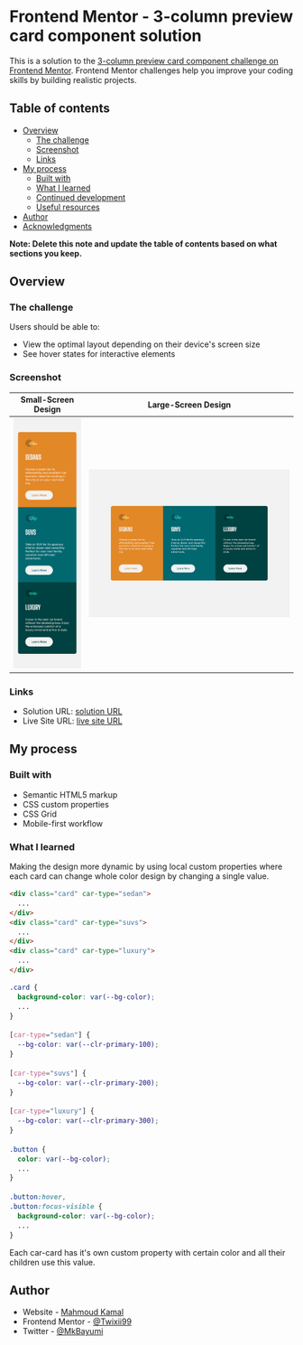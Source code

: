 # Frontend Mentor - 3-column preview card component solution

This is a solution to the [3-column preview card component challenge on Frontend Mentor](https://www.frontendmentor.io/challenges/3column-preview-card-component-pH92eAR2-). Frontend Mentor challenges help you improve your coding skills by building realistic projects. 

## Table of contents

- [Overview](#overview)
  - [The challenge](#the-challenge)
  - [Screenshot](#screenshot)
  - [Links](#links)
- [My process](#my-process)
  - [Built with](#built-with)
  - [What I learned](#what-i-learned)
  - [Continued development](#continued-development)
  - [Useful resources](#useful-resources)
- [Author](#author)
- [Acknowledgments](#acknowledgments)

**Note: Delete this note and update the table of contents based on what sections you keep.**

## Overview

### The challenge

Users should be able to:

- View the optimal layout depending on their device's screen size
- See hover states for interactive elements

### Screenshot

Small-Screen Design        |  Large-Screen Design
:-------------------------:|:-------------------------:
![](screenshots/Mobile.png)  |  ![](screenshots/Desktop.png)

### Links

- Solution URL: [solution URL](https://github.com/Twixii99/3-column-preview-card-component)
- Live Site URL: [live site URL](https://twixii99.github.io/3-column-preview-card-component/)

## My process

### Built with

- Semantic HTML5 markup
- CSS custom properties
- CSS Grid
- Mobile-first workflow

### What I learned

Making the design more dynamic by using local custom properties where each card can change whole color design by changing a single value.

```html
<div class="card" car-type="sedan">
  ...
</div>
<div class="card" car-type="suvs">
  ...
</div>
<div class="card" car-type="luxury">
  ...
</div>
```

```css
.card {
  background-color: var(--bg-color);
  ...
}

[car-type="sedan"] {
  --bg-color: var(--clr-primary-100);
}

[car-type="suvs"] {
  --bg-color: var(--clr-primary-200);
}

[car-type="luxury"] {
  --bg-color: var(--clr-primary-300);
}

.button {
  color: var(--bg-color);
  ...
}

.button:hover,
.button:focus-visible {
  background-color: var(--bg-color);
  ...
}
```

Each car-card has it's own custom property with certain color and all their children use this value.

## Author

- Website - [Mahmoud Kamal](https://www.linkedin.com/in/mahmoud-kamal-120176169/)
- Frontend Mentor - [@Twixii99](https://www.frontendmentor.io/profile/Twixii99)
- Twitter - [@MkBayumi](https://twitter.com/MkBayumi)
